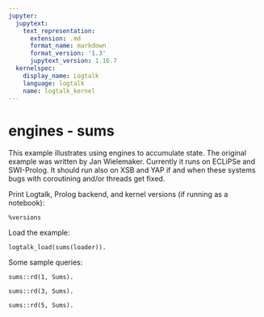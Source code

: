 ```yaml
---
jupyter:
  jupytext:
    text_representation:
      extension: .md
      format_name: markdown
      format_version: '1.3'
      jupytext_version: 1.16.7
  kernelspec:
    display_name: Logtalk
    language: logtalk
    name: logtalk_kernel
---
```


<!--
________________________________________________________________________

This file is part of Logtalk <https://logtalk.org/>  
SPDX-FileCopyrightText: 1998-2025 Paulo Moura <pmoura@logtalk.org>  
SPDX-License-Identifier: Apache-2.0

Licensed under the Apache License, Version 2.0 (the "License");
you may not use this file except in compliance with the License.
You may obtain a copy of the License at

    http://www.apache.org/licenses/LICENSE-2.0

Unless required by applicable law or agreed to in writing, software
distributed under the License is distributed on an "AS IS" BASIS,
WITHOUT WARRANTIES OR CONDITIONS OF ANY KIND, either express or implied.
See the License for the specific language governing permissions and
limitations under the License.
________________________________________________________________________
-->

# engines - sums

This example illustrates using engines to accumulate state. The original example
was written by Jan Wielemaker. Currently it runs on ECLiPSe and SWI-Prolog. It
should run also on XSB and YAP if and when these systems bugs with coroutining
and/or threads get fixed.

Print Logtalk, Prolog backend, and kernel versions (if running as a notebook):

```logtalk
%versions
```

Load the example:

```logtalk
logtalk_load(sums(loader)).
```

Some sample queries:

```logtalk
sums::rd(1, Sums).
```

<!--
Sums = [1].
-->

```logtalk
sums::rd(3, Sums).
```

<!--
Sums = [1, 3, 6].
-->

```logtalk
sums::rd(5, Sums).
```

<!--
Sums = [1, 3, 6, 10, 15].
-->
